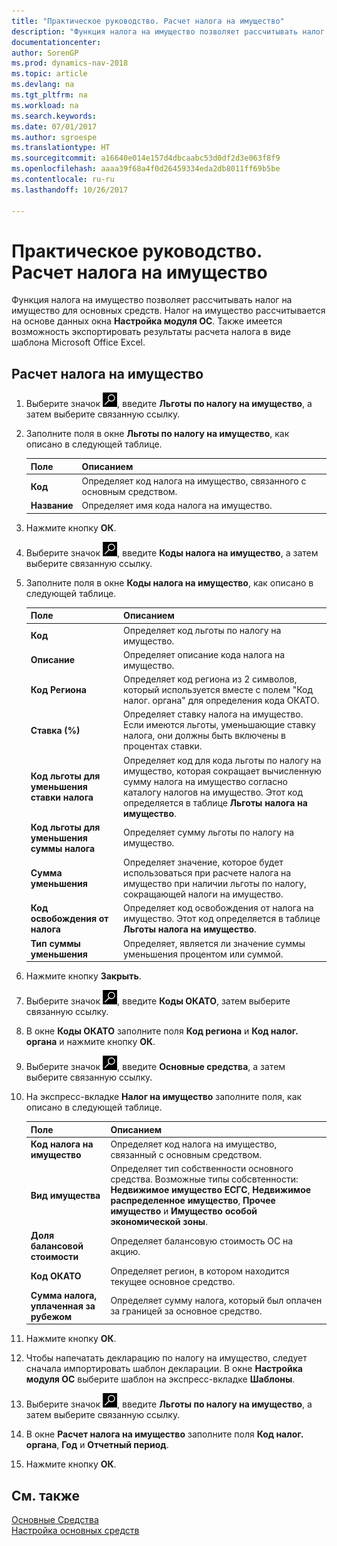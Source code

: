 ```yaml
---
title: "Практическое руководство. Расчет налога на имущество"
description: "Функция налога на имущество позволяет рассчитывать налог на имущество для основных средств. Налог на имущество рассчитывается на основе данных окна **Настройка модуля ОС**."
documentationcenter: 
author: SorenGP
ms.prod: dynamics-nav-2018
ms.topic: article
ms.devlang: na
ms.tgt_pltfrm: na
ms.workload: na
ms.search.keywords: 
ms.date: 07/01/2017
ms.author: sgroespe
ms.translationtype: HT
ms.sourcegitcommit: a16640e014e157d4dbcaabc53d0df2d3e063f8f9
ms.openlocfilehash: aaaa39f68a4f0d26459334eda2db8011ff69b5be
ms.contentlocale: ru-ru
ms.lasthandoff: 10/26/2017

---
```

# <a name="how-to-calculate-assessed-tax"></a>Практическое руководство. Расчет налога на имущество
Функция налога на имущество позволяет рассчитывать налог на имущество для основных средств. Налог на имущество рассчитывается на основе данных окна **Настройка модуля ОС**. Также имеется возможность экспортировать результаты расчета налога в виде шаблона Microsoft Office Excel.  

## <a name="to-calculate-assessed-tax"></a>Расчет налога на имущество  

1.  Выберите значок ![Поиск страницы или отчета](../../media/ui-search/search_small.png "Значок поиска страницы или отчета"), введите **Льготы по налогу на имущество**, а затем выберите связанную ссылку.  
2.  Заполните поля в окне **Льготы по налогу на имущество**, как описано в следующей таблице.  

    |Поле|Описанием|  
    |---------------------------------|---------------------------------------|  
    |**Код**|Определяет код налога на имущество, связанного с основным средством.|  
    |**Название**|Определяет имя кода налога на имущество.|  

3.  Нажмите кнопку **ОК**.  
4.  Выберите значок ![Поиск страницы или отчета](../../media/ui-search/search_small.png "Значок поиска страницы или отчета"), введите **Коды налога на имущество**, а затем выберите связанную ссылку.  
5.  Заполните поля в окне **Коды налога на имущество**, как описано в следующей таблице.  

    |Поле|Описанием|  
    |---------------------------------|---------------------------------------|  
    |**Код**|Определяет код льготы по налогу на имущество.|  
    |**Описание**|Определяет описание кода налога на имущество.|  
    |**Код Региона**|Определяет код региона из 2 символов, который используется вместе с полем "Код налог. органа" для определения кода ОКАТО.|  
    |**Ставка (%)**|Определяет ставку налога на имущество. Если имеются льготы, уменьшающие ставку налога, они должны быть включены в процентах ставки.|  
    |**Код льготы для уменьшения ставки налога**|Определяет код для кода льготы по налогу на имущество, которая сокращает вычисленную сумму налога на имущество согласно каталогу налогов на имущество. Этот код определяется в таблице **Льготы налога на имущество**.|  
    |**Код льготы для уменьшения суммы налога**|Определяет сумму льготы по налогу на имущество.|  
    |**Сумма уменьшения**|Определяет значение, которое будет использоваться при расчете налога на имущество при наличии льготы по налогу, сокращающей налоги на имущество.|  
    |**Код освобождения от налога**|Определяет код освобождения от налога на имущество. Этот код определяется в таблице **Льготы налога на имущество**.|  
    |**Тип суммы уменьшения**|Определяет, является ли значение суммы уменьшения процентом или суммой.|  

6.  Нажмите кнопку **Закрыть**.  
7.  Выберите значок ![Поиск страницы или отчета](../../media/ui-search/search_small.png "Значок поиска страницы или отчета"), введите **Коды ОКАТО**, затем выберите связанную ссылку.  
8.  В окне **Коды ОКАТО** заполните поля **Код региона** и **Код налог. органа** и нажмите кнопку **ОК**.  
9. Выберите значок ![Поиск страницы или отчета](../../media/ui-search/search_small.png "Значок поиска страницы или отчета"), введите **Основные средства**, а затем выберите связанную ссылку.  
10. На экспресс-вкладке **Налог на имущество** заполните поля, как описано в следующей таблице.  

    |Поле|Описанием|  
    |---------------------------------|---------------------------------------|  
    |**Код налога на имущество**|Определяет код налога на имущество, связанный с основным средством.|  
    |**Вид имущества**|Определяет тип собственности основного средства. Возможные типы собсвтенности: **Недвижимое имущество ЕСГС**, **Недвижимое распределенное имущество**, **Прочее имущество** и **Имущество особой экономической зоны**.|  
    |**Доля балансовой стоимости**|Определяет балансовую стоимость ОС на акцию.|  
    |**Код ОКАТО**|Определяет регион, в котором находится текущее основное средство.|  
    |**Сумма налога, уплаченная за рубежом**|Определяет сумму налога, который был оплачен за границей за основное средство.|  

11. Нажмите кнопку **ОК**.  
12. Чтобы напечатать декларацию по налогу на имущество, следует сначала импортировать шаблон декларации. В окне **Настройка модуля ОС** выберите шаблон на экспресс-вкладке **Шаблоны**.  
13. Выберите значок ![Поиск страницы или отчета](../../media/ui-search/search_small.png "Значок поиска страницы или отчета"), введите **Льготы по налогу на имущество**, а затем выберите связанную ссылку.  
14. В окне **Расчет налога на имущество** заполните поля **Код налог. органа**, **Год** и **Отчетный период**.  
15. Нажмите кнопку **ОК**.  

## <a name="see-also"></a>См. также  
 [Основные Средства](../../fa-manage.md)  
 [Настройка основных средств](../../fa-setup.md)

